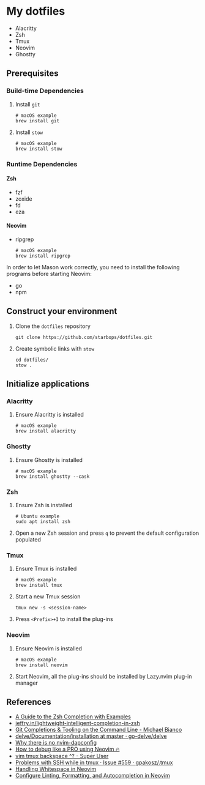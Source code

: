 # My dotfiles

- Alacritty
- Zsh
- Tmux
- Neovim
- Ghostty

## Prerequisites

### Build-time Dependencies

1. Install `git`
   ```shell
   # macOS example
   brew install git
   ```
2. Install `stow`
   ```shell
   # macOS example
   brew install stow
   ```

### Runtime Dependencies

#### Zsh

- fzf
- zoxide
- fd
- eza

#### Neovim

- ripgrep
  ```shell
  # macOS example
  brew install ripgrep
  ```

In order to let Mason work correctly, you need to install the following programs before starting Neovim:

- go
- npm

## Construct your environment

1. Clone the `dotfiles` repository
   ```shell
   git clone https://github.com/starbops/dotfiles.git
   ```
2. Create symbolic links with `stow`
   ```shell
   cd dotfiles/
   stow .
   ```

## Initialize applications

### Alacritty

1. Ensure Alacritty is installed
   ```shell
   # macOS example
   brew install alacritty
   ```

### Ghostty

1. Ensure Ghostty is installed
   ```shell
   # macOS example
   brew install ghostty --cask
   ```

### Zsh

1. Ensure Zsh is installed
   ```shell
   # Ubuntu example
   sudo apt install zsh
   ```
2. Open a new Zsh session and press `q` to prevent the default configuration populated

### Tmux

1. Ensure Tmux is installed
   ```shell
   # macOS example
   brew install tmux
   ```
2. Start a new Tmux session
   ```shell
   tmux new -s <session-name>
   ```
3. Press `<Prefix>+I` to install the plug-ins

### Neovim

1. Ensure Neovim is installed
   ```shell
   # macOS example
   brew install neovim
   ```
2. Start Neovim, all the plug-ins should be installed by Lazy.nvim plug-in manager

## References

- [A Guide to the Zsh Completion with Examples](https://thevaluable.dev/zsh-completion-guide-examples/)
- [jeffry.in/lightweight-intelligent-completion-in-zsh](https://jeffry.in/lightweight-intelligent-completion-in-zsh)
- [Git Completions & Tooling on the Command Line - Michael Bianco](https://mikebian.co/git-completions-tooling-on-the-command-line/)
- [delve/Documentation/installation at master · go-delve/delve](https://github.com/go-delve/delve/tree/master/Documentation/installation#macos-considerations)
- [Why there is no nvim-dapconfig](https://github.com/nvim-lua/wishlist/issues/37#issuecomment-1023363686)
- [How to debug like a PRO using Neovim 🔥](https://miguelcrespo.co/posts/how-to-debug-like-a-pro-using-neovim/)
- [vim tmux backspace ^? - Super User](https://superuser.com/questions/410864/vim-tmux-backspace/1726134#1726134)
- [Problems with SSH while in tmux · Issue #559 · gpakosz/.tmux](https://github.com/gpakosz/.tmux/issues/559#issuecomment-1366842709)
- [Handling Whitespace in Neovim](https://www.manjotbal.ca/blog/neovim-whitespace.html)
- [Configure Linting, Formatting, and Autocompletion in Neovim](https://andrewcourter.substack.com/p/configure-linting-formatting-and)
